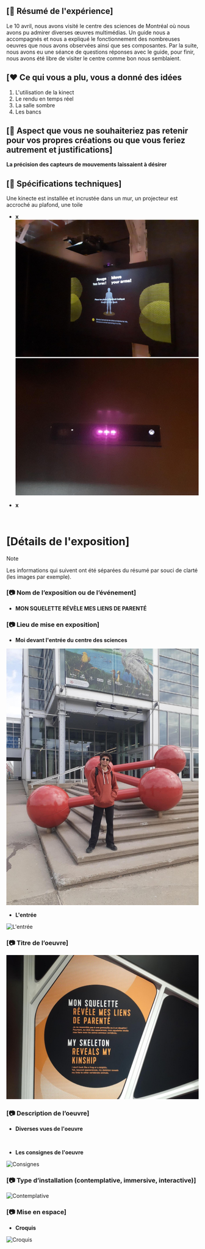 ## [📃 Résumé de l'expérience]
Le 10 avril, nous avons visité le centre des sciences de Montréal où nous avons pu admirer diverses œuvres multimédias. Un guide nous a accompagnés et nous a expliqué le fonctionnement des nombreuses oeuvres que nous avons observées ainsi que ses composantes. Par la suite, nous avons eu une séance de questions réponses avec le guide, pour finir, nous avons été libre de visiter le centre comme bon nous semblaient.


## [❤️ Ce qui vous a plu, vous a donné des idées 
1. L'utilisation de la kinect
1. Le rendu en temps réel
1. La salle sombre
1. Les bancs

## [🤔 Aspect que vous ne souhaiteriez pas retenir pour vos propres créations ou que vous feriez autrement et justifications]
**La précision des capteurs de mouvements laissaient à désirer**

## [🔧 Spécifications techniques]
Une kinecte est installée et incrustée dans un mur, un projecteur est accroché au plafond, une toile

* **x**
![](https://raw.githubusercontent.com/KaissoGithub/H24_V11_inspirations_kaissoumi/main/centre_des_sciences/media/projecteur.png)
![](https://raw.githubusercontent.com/KaissoGithub/H24_V11_inspirations_kaissoumi/main/centre_des_sciences/media/kinect.png)

* **x**

![]()

# [Détails de l'exposition]
> [!NOTE]
> Les informations qui suivent ont été séparées du résumé par souci de clarté (les images par exemple).
> 
### [📷 Nom de l’exposition ou de l’événement]
* **MON SQUELETTE RÉVÈLE MES LIENS DE PARENTÉ**
![]()

### [📷 Lieu de mise en exposition]
* **Moi devant l'entrée du centre des sciences**
  
![Moi devant l'entrée](https://raw.githubusercontent.com/KaissoGithub/H24_V11_inspirations_kaissoumi/main/centre_des_sciences/media/moi.png)

* **L'entrée**
  
![L'entrée]()

### [📷 Titre de l’oeuvre]

![Titre](https://raw.githubusercontent.com/KaissoGithub/H24_V11_inspirations_kaissoumi/main/centre_des_sciences/media/titre_expo.png)



### [📷 Description de l’oeuvre]
* **Diverses vues de l'oeuvre**

![]()


* **Les consignes de l'oeuvre**
  
![Consignes]()

### [📷 Type d’installation (contemplative, immersive, interactive)]

  
![Contemplative]()



### [📷 Mise en espace]

* **Croquis**
  
![Croquis]()
